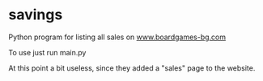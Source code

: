 # savings
Python program for listing all sales on www.boardgames-bg.com

To use just run main.py

At this point a bit useless, since they added a "sales" page to the website.
